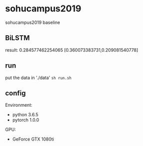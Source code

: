 # sohucampus2019
sohucampus2019 baseline

## BiLSTM
result: 
0.284577462254065 [0.360073383731,0.209081540778]


## run
put the data in './data'
`sh run.sh`

## config
Environment:
- python 3.6.5
- pytorch 1.0.0

GPU:
- GeForce GTX 1080ti
